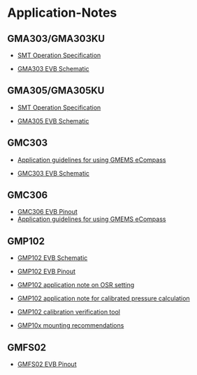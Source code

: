 # Application-Notes

## GMA303/GMA303KU

* [SMT Operation Specification](https://github.com/GlobalMEMS/Application-Notes/blob/master/GC-OP-YY01(A.2)%20SMT%E6%89%93%E4%BB%B6%E4%BD%9C%E6%A5%AD%E8%A6%8F%E7%AF%84.pdf)

* [GMA303 EVB Schematic](https://github.com/GlobalMEMS/Application-Notes/blob/master/GMA303EVB.pdf)

## GMA305/GMA305KU

* [SMT Operation Specification](https://github.com/GlobalMEMS/Application-Notes/blob/master/GC-OP-YY01(A.2)%20SMT%E6%89%93%E4%BB%B6%E4%BD%9C%E6%A5%AD%E8%A6%8F%E7%AF%84.pdf)

* [GMA305 EVB Schematic](https://github.com/GlobalMEMS/Application-Notes/blob/master/GMA305EVB.pdf)

## GMC303

* [Application guidelines for using GMEMS eCompass](https://github.com/GlobalMEMS/Application-Notes/blob/master/Application%20guidelines%20for%20using%20GMEMS%20eCompass%20V1.0.pdf)

* [GMC303 EVB Schematic](https://github.com/GlobalMEMS/Application-Notes/blob/master/GMC303EVB.pdf)

## GMC306

* [GMC306 EVB Pinout](https://github.com/GlobalMEMS/Application-Notes/blob/master/GMC306%20EVB%20Pinout.pdf)
* [Application guidelines for using GMEMS eCompass](https://github.com/GlobalMEMS/Application-Notes/blob/master/Application%20guidelines%20for%20using%20GMEMS%20eCompass%20V1.0.pdf)


## GMP102

* [GMP102 EVB Schematic](https://github.com/GlobalMEMS/Application-Notes/blob/master/GMP102EVB.pdf)

* [GMP102 EVB Pinout](https://github.com/GlobalMEMS/Application-Notes/blob/master/GMP102%20EVB%20Pinout.pdf)

* [GMP102 application note on OSR setting](https://github.com/GlobalMEMS/Application-Notes/blob/master/GMP102%20Application%20Note%20on%20OSR%20setting%20V1.0.pdf)

* [GMP102 application note for calibrated pressure calculation](https://github.com/GlobalMEMS/Application-Notes/blob/master/GMP102%20Application%20note%20for%20Calibrated%20Pressure%20Calculation.pdf)

* [GMP102 calibration verification tool](https://github.com/GlobalMEMS/Application-Notes/blob/master/GMP102_Calibration_Verification_Tool.xlsx)

* [GMP10x mounting recommendations](https://github.com/GlobalMEMS/Application-Notes/blob/master/GMP10x%20Mounting%20Recommendations.pdf)

## GMFS02

* [GMFS02 EVB Pinout](https://github.com/GlobalMEMS/Application-Notes/blob/master/GMFS02%20EVB%20Pinout.pdf)
